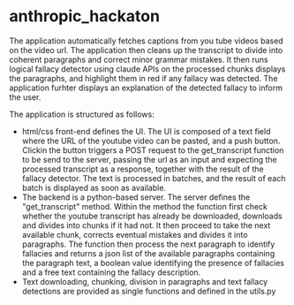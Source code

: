 # anthropic_hackaton

The application automatically fetches captions from you tube videos based on the video url. The application then cleans up the transcript to divide into coherent paragraphs and correct minor grammar mistakes. It then runs logical fallacy detector using claude APIs on the processed chunks displays the paragraphs, and highlight them in red if any fallacy was detected. The application furhter displays an explanation of the detected fallacy to inform the user. 

The application is structured as follows: 
- html/css front-end defines the UI. The UI is composed of a text field where the URL of the youtube video can be pasted, and a push button. Clickin the button triggers a POST request to the get_transcript function to be send to the server, passing the url as an input and expecting the processed transcript as a response, together with the result of the fallacy detector. The text is processed in batches, and the result of each batch is displayed as soon as available.
- The backend is a python-based server. The server defines the "get_transcript" method. Within the method the function first check whether the youtube transcript has already be downloaded, downloads and divides into chunks if it had not. It then proceed to take the next available chunk, corrects eventual mistakes and divides it into paragraphs. The function then process the next paragraph to identify fallacies and returns a json list of the available paragraphs containing the paragraph text, a boolean value identifying the presence of fallacies and a free text containing the fallacy description.
- Text downloading, chunking, division in paragraphs and text fallacy detections are provided as single functions and defined in the utils.py
